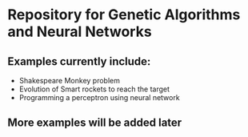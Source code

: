 # Repository for Genetic Algorithms and Neural Networks

## Examples currently include:
- Shakespeare Monkey problem
- Evolution of Smart rockets to reach the target
- Programming a perceptron using neural network

## More examples will be added later
